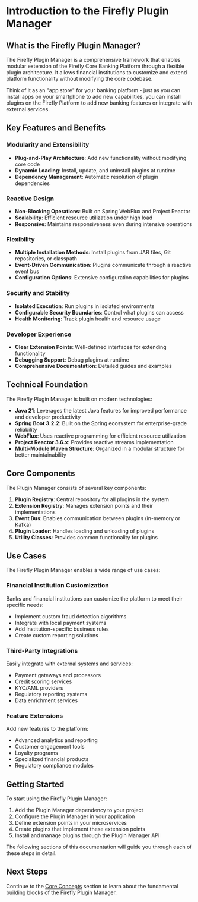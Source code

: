 # Introduction to the Firefly Plugin Manager

## What is the Firefly Plugin Manager?

The Firefly Plugin Manager is a comprehensive framework that enables modular extension of the Firefly Core Banking Platform through a flexible plugin architecture. It allows financial institutions to customize and extend platform functionality without modifying the core codebase.

Think of it as an "app store" for your banking platform - just as you can install apps on your smartphone to add new capabilities, you can install plugins on the Firefly Platform to add new banking features or integrate with external services.

## Key Features and Benefits

### Modularity and Extensibility

- **Plug-and-Play Architecture**: Add new functionality without modifying core code
- **Dynamic Loading**: Install, update, and uninstall plugins at runtime
- **Dependency Management**: Automatic resolution of plugin dependencies

### Reactive Design

- **Non-Blocking Operations**: Built on Spring WebFlux and Project Reactor
- **Scalability**: Efficient resource utilization under high load
- **Responsive**: Maintains responsiveness even during intensive operations

### Flexibility

- **Multiple Installation Methods**: Install plugins from JAR files, Git repositories, or classpath
- **Event-Driven Communication**: Plugins communicate through a reactive event bus
- **Configuration Options**: Extensive configuration capabilities for plugins

### Security and Stability

- **Isolated Execution**: Run plugins in isolated environments
- **Configurable Security Boundaries**: Control what plugins can access
- **Health Monitoring**: Track plugin health and resource usage

### Developer Experience

- **Clear Extension Points**: Well-defined interfaces for extending functionality
- **Debugging Support**: Debug plugins at runtime
- **Comprehensive Documentation**: Detailed guides and examples

## Technical Foundation

The Firefly Plugin Manager is built on modern technologies:

- **Java 21**: Leverages the latest Java features for improved performance and developer productivity
- **Spring Boot 3.2.2**: Built on the Spring ecosystem for enterprise-grade reliability
- **WebFlux**: Uses reactive programming for efficient resource utilization
- **Project Reactor 3.6.x**: Provides reactive streams implementation
- **Multi-Module Maven Structure**: Organized in a modular structure for better maintainability

## Core Components

The Plugin Manager consists of several key components:

1. **Plugin Registry**: Central repository for all plugins in the system
2. **Extension Registry**: Manages extension points and their implementations
3. **Event Bus**: Enables communication between plugins (in-memory or Kafka)
4. **Plugin Loader**: Handles loading and unloading of plugins
5. **Utility Classes**: Provides common functionality for plugins

## Use Cases

The Firefly Plugin Manager enables a wide range of use cases:

### Financial Institution Customization

Banks and financial institutions can customize the platform to meet their specific needs:

- Implement custom fraud detection algorithms
- Integrate with local payment systems
- Add institution-specific business rules
- Create custom reporting solutions

### Third-Party Integrations

Easily integrate with external systems and services:

- Payment gateways and processors
- Credit scoring services
- KYC/AML providers
- Regulatory reporting systems
- Data enrichment services

### Feature Extensions

Add new features to the platform:

- Advanced analytics and reporting
- Customer engagement tools
- Loyalty programs
- Specialized financial products
- Regulatory compliance modules

## Getting Started

To start using the Firefly Plugin Manager:

1. Add the Plugin Manager dependency to your project
2. Configure the Plugin Manager in your application
3. Define extension points in your microservices
4. Create plugins that implement these extension points
5. Install and manage plugins through the Plugin Manager API

The following sections of this documentation will guide you through each of these steps in detail.

## Next Steps

Continue to the [Core Concepts](./02-core-concepts.md) section to learn about the fundamental building blocks of the Firefly Plugin Manager.
